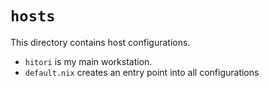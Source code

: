 # `hosts`
This directory contains host configurations.
- `hitori` is my main workstation.
- `default.nix` creates an entry point into all configurations
